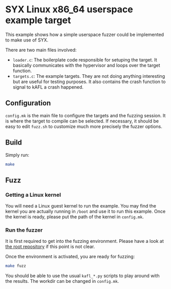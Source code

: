 # SYX Linux x86_64 userspace example target

This example shows how a simple userspace fuzzer could be implemented to make use of SYX.

There are two main files involved:
- `loader.c`: The boilerplate code responsible for setuping the target. It basically communicates with the hypervisor and loops over the target function.
- `targets.c`: The example targets. They are not doing anything interesting but are useful for testing purposes. It also contains the crash function to signal to kAFL a crash happened.

## Configuration

`config.mk` is the main file to configure the targets and the fuzzing session. It is where the target to compile can be selected.
If necessary, it should be easy to edit `fuzz.sh` to customize much more precisely the fuzzer options.

## Build

Simply run:

```bash
make
```

## Fuzz

### Getting a Linux kernel

You will need a Linux guest kernel to run the example. You may find the kernel you are actually running in `/boot` and use it to run this example. Once the kernel is ready, please put the path of the kernel in `config.mk`.

### Run the fuzzer

It is first required to get into the fuzzing environment. Please have a look at [the root repository](https://github.com/IntelLabs/kAFL/) if this point is not clear.

Once the environment is activated, you are ready for fuzzing:

```bash
make fuzz
```

You should be able to use the usual `kafl_*.py` scripts to play around with the results. The workdir can be changed in `config.mk`.